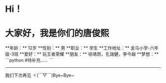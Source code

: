 <h1>Hi！</h1>
<h1>大家好，我是你们的唐俊熙</h1>
**年龄：** 12岁
**性别：** 男
**职业：** 学生
**工作地址：** 金马小学-六年级-3班
**爱好：** 玩王者荣耀
**朋友：** 徐靖昂，孔瑞健，李今越
**梦想：** 
```python
#待补充……
```
<hr>
我们下次再见
ヾ(￣▽￣)Bye~Bye~
